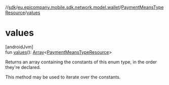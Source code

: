 //[sdk](../../../index.md)/[eu.epicompany.mobile.sdk.network.model.wallet](../index.md)/[PaymentMeansTypeResource](index.md)/[values](values.md)

# values

[androidJvm]\
fun [values](values.md)(): [Array](https://kotlinlang.org/api/latest/jvm/stdlib/kotlin/-array/index.html)&lt;[PaymentMeansTypeResource](index.md)&gt;

Returns an array containing the constants of this enum type, in the order they're declared.

This method may be used to iterate over the constants.
